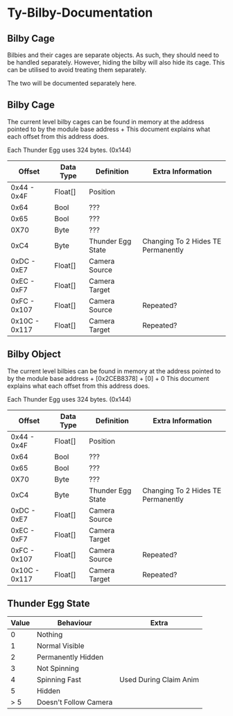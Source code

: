 # Ty-Bilby-Documentation

## Bilby Cage

Bilbies and their cages are separate objects. As such, they should need to be handled separately.
However, hiding the bilby will also hide its cage. This can be utilised to avoid treating them separately.

The two will be documented separately here.

## Bilby Cage

The current level bilby cages can be found in memory at the address pointed to by the module base address + 
This document explains what each offset from this address does.

Each Thunder Egg uses 324 bytes. (0x144)

|Offset|Data Type|Definition|Extra Information|
|---|---|---|---|
|0x44 - 0x4F|Float[]|Position||
|0x64|Bool|???||
|0x65|Bool|???||
|0X70|Byte|???||
|0xC4|Byte|Thunder Egg State|Changing To 2 Hides TE Permanently|
|0xDC - 0xE7|Float[]|Camera Source||
|0xEC - 0xF7|Float[]|Camera Target||
|0xFC - 0x107|Float[]|Camera Source|Repeated?|
|0x10C - 0x117|Float[]|Camera Target|Repeated?|

## Bilby Object

The current level bilbies can be found in memory at the address pointed to by the module base address + [0x2CEB8378] + [0] + 0
This document explains what each offset from this address does.

Each Thunder Egg uses 324 bytes. (0x144)

|Offset|Data Type|Definition|Extra Information|
|---|---|---|---|
|0x44 - 0x4F|Float[]|Position||
|0x64|Bool|???||
|0x65|Bool|???||
|0X70|Byte|???||
|0xC4|Byte|Thunder Egg State|Changing To 2 Hides TE Permanently|
|0xDC - 0xE7|Float[]|Camera Source||
|0xEC - 0xF7|Float[]|Camera Target||
|0xFC - 0x107|Float[]|Camera Source|Repeated?|
|0x10C - 0x117|Float[]|Camera Target|Repeated?|

## Thunder Egg State

|Value|Behaviour|Extra|
|---|---|---|
|0|Nothing||
|1|Normal Visible||
|2|Permanently Hidden||
|3|Not Spinning||
|4|Spinning Fast|Used During Claim Anim|
|5|Hidden||
|> 5|Doesn't Follow Camera||

